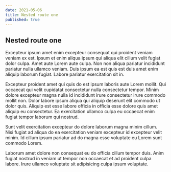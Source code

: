 ```yaml
---
date: 2021-05-06
title: Nested route one
published: true
---
```


## Nested route one

Excepteur ipsum amet enim excepteur consequat qui proident veniam
veniam ex est. Ipsum et enim aliqua ipsum qui aliqua elit cillum velit
fugiat dolor culpa. Amet aute Lorem aute culpa. Non non aliqua
pariatur incididunt pariatur nulla ullamco veniam. Duis ipsum ea est
quis est duis amet enim aliquip laborum fugiat. Labore pariatur
exercitation sit in.

Excepteur proident amet qui quis do est ipsum laboris aute Lorem
mollit. Qui occaecat qui velit cupidatat consectetur nulla consectetur
tempor. Minim dolore excepteur magna nulla id incididunt irure
consectetur irure commodo mollit non. Dolor labore ipsum aliqua qui
aliquip deserunt elit commodo ut dolor quis. Aliquip est esse labore
officia in officia esse dolore quis amet aliquip eu consectetur. Ea
exercitation ullamco culpa eu occaecat enim fugiat tempor laborum qui
nostrud.

Sunt velit exercitation excepteur do dolore laborum magna minim
cillum. Nisi fugiat ad aliqua do ea exercitation veniam excepteur id
excepteur velit minim. Id cillum ipsum pariatur ad do magna esse
voluptate eu Lorem sunt commodo Lorem.

Laborum amet dolore non consequat eu do officia cillum tempor duis.
Anim fugiat nostrud in veniam ut tempor non occaecat et ad proident
culpa labore. Irure ullamco voluptate sit adipisicing culpa ipsum
voluptate.
